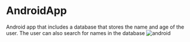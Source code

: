# AndroidApp
Android app that includes a database that stores the name and age of the user. The user can also search for names in the database
![android](https://user-images.githubusercontent.com/61232574/111619911-c579eb80-87ee-11eb-9437-8d5a1caa3d32.jpg)
